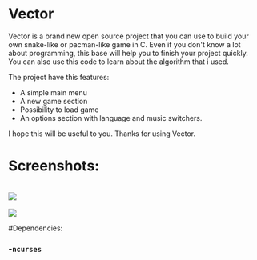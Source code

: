 # Vector
Vector is a brand new open source project that you can use to build your own snake-like or pacman-like game in C. Even
if you don't know a lot about programming, this base will help you to finish your project quickly.
You can also use this code to learn about the algorithm that i used.

The project have this features:
- A simple main menu
- A new game section 
- Possibility to load game 
- An options section with language and music switchers.

I hope this will be useful to you. Thanks for using Vector.

# Screenshots:

<br> <img src="https://github.com/xdanep/vector/blob/main/screenshots/Vector-main-menu.png"/> <br>
<br> <img src="https://github.com/xdanep/vector/blob/main/screenshots/Vector-game.png"/> <br>

#Dependencies:

### -`ncurses`